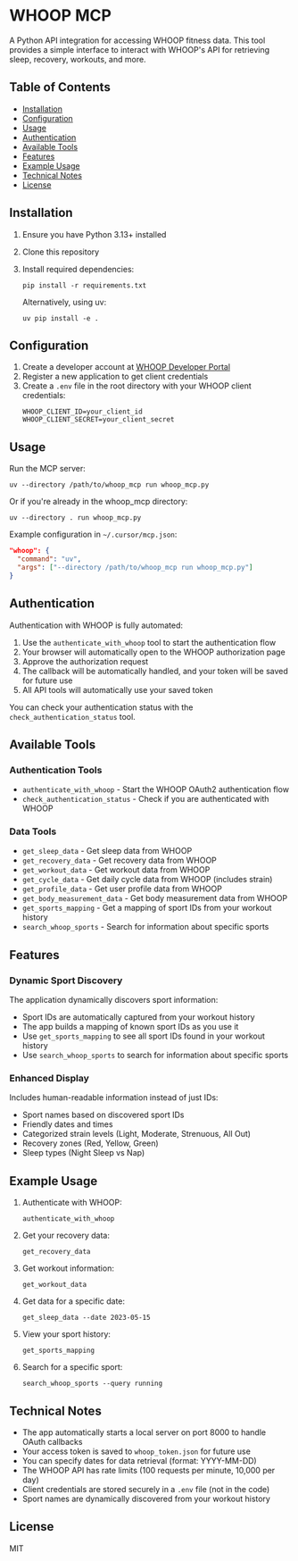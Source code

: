 # WHOOP MCP

A Python API integration for accessing WHOOP fitness data. This tool provides a simple interface to interact with WHOOP's API for retrieving sleep, recovery, workouts, and more.

## Table of Contents
- [Installation](#installation)
- [Configuration](#configuration)
- [Usage](#usage)
- [Authentication](#authentication)
- [Available Tools](#available-tools)
- [Features](#features)
- [Example Usage](#example-usage)
- [Technical Notes](#technical-notes)
- [License](#license)

## Installation

1. Ensure you have Python 3.13+ installed
2. Clone this repository
3. Install required dependencies:
   ```
   pip install -r requirements.txt
   ```
   
   Alternatively, using uv:
   ```
   uv pip install -e .
   ```

## Configuration

1. Create a developer account at [WHOOP Developer Portal](https://developer.whoop.com/)
2. Register a new application to get client credentials
3. Create a `.env` file in the root directory with your WHOOP client credentials:
   ```
   WHOOP_CLIENT_ID=your_client_id
   WHOOP_CLIENT_SECRET=your_client_secret
   ```

## Usage

Run the MCP server:
```
uv --directory /path/to/whoop_mcp run whoop_mcp.py
```

Or if you're already in the whoop_mcp directory:
```
uv --directory . run whoop_mcp.py
```

Example configuration in `~/.cursor/mcp.json`:
```json
"whoop": {
  "command": "uv",
  "args": ["--directory /path/to/whoop_mcp run whoop_mcp.py"]
}
```

## Authentication

Authentication with WHOOP is fully automated:

1. Use the `authenticate_with_whoop` tool to start the authentication flow
2. Your browser will automatically open to the WHOOP authorization page
3. Approve the authorization request
4. The callback will be automatically handled, and your token will be saved for future use
5. All API tools will automatically use your saved token

You can check your authentication status with the `check_authentication_status` tool.

## Available Tools

### Authentication Tools

- `authenticate_with_whoop` - Start the WHOOP OAuth2 authentication flow
- `check_authentication_status` - Check if you are authenticated with WHOOP

### Data Tools

- `get_sleep_data` - Get sleep data from WHOOP
- `get_recovery_data` - Get recovery data from WHOOP
- `get_workout_data` - Get workout data from WHOOP
- `get_cycle_data` - Get daily cycle data from WHOOP (includes strain)
- `get_profile_data` - Get user profile data from WHOOP
- `get_body_measurement_data` - Get body measurement data from WHOOP
- `get_sports_mapping` - Get a mapping of sport IDs from your workout history
- `search_whoop_sports` - Search for information about specific sports

## Features

### Dynamic Sport Discovery

The application dynamically discovers sport information:

- Sport IDs are automatically captured from your workout history
- The app builds a mapping of known sport IDs as you use it
- Use `get_sports_mapping` to see all sport IDs found in your workout history
- Use `search_whoop_sports` to search for information about specific sports

### Enhanced Display

Includes human-readable information instead of just IDs:

- Sport names based on discovered sport IDs
- Friendly dates and times
- Categorized strain levels (Light, Moderate, Strenuous, All Out)
- Recovery zones (Red, Yellow, Green)
- Sleep types (Night Sleep vs Nap)

## Example Usage

1. Authenticate with WHOOP:
   ```
   authenticate_with_whoop
   ```

2. Get your recovery data:
   ```
   get_recovery_data
   ```

3. Get workout information:
   ```
   get_workout_data
   ```

4. Get data for a specific date:
   ```
   get_sleep_data --date 2023-05-15
   ```

5. View your sport history:
   ```
   get_sports_mapping
   ```

6. Search for a specific sport:
   ```
   search_whoop_sports --query running
   ```

## Technical Notes

- The app automatically starts a local server on port 8000 to handle OAuth callbacks
- Your access token is saved to `whoop_token.json` for future use
- You can specify dates for data retrieval (format: YYYY-MM-DD)
- The WHOOP API has rate limits (100 requests per minute, 10,000 per day)
- Client credentials are stored securely in a `.env` file (not in the code)
- Sport names are dynamically discovered from your workout history

## License

MIT
